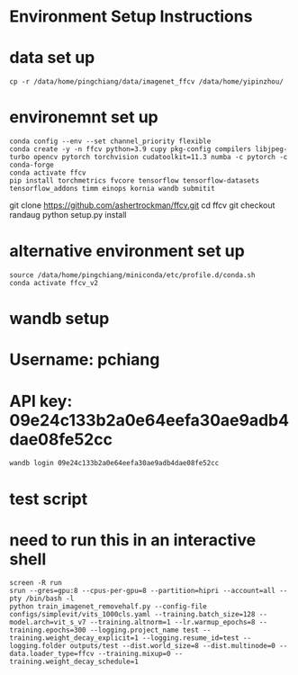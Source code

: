 # Environment Setup Instructions

# data set up
`cp -r /data/home/pingchiang/data/imagenet_ffcv /data/home/yipinzhou/`


# environemnt set up
```
conda config --env --set channel_priority flexible
conda create -y -n ffcv python=3.9 cupy pkg-config compilers libjpeg-turbo opencv pytorch torchvision cudatoolkit=11.3 numba -c pytorch -c conda-forge
conda activate ffcv
pip install torchmetrics fvcore tensorflow tensorflow-datasets tensorflow_addons timm einops kornia wandb submitit
```

git clone https://github.com/ashertrockman/ffcv.git
cd ffcv
git checkout randaug
python setup.py install

# alternative environment set up
```
source /data/home/pingchiang/miniconda/etc/profile.d/conda.sh
conda activate ffcv_v2
```

# wandb setup
# Username: pchiang
# API key: 09e24c133b2a0e64eefa30ae9adb4dae08fe52cc
`wandb login 09e24c133b2a0e64eefa30ae9adb4dae08fe52cc`

# test script
# need to run this in an interactive shell
```
screen -R run
srun --gres=gpu:8 --cpus-per-gpu=8 --partition=hipri --account=all --pty /bin/bash -l
python train_imagenet_removehalf.py --config-file configs/simplevit/vits_1000cls.yaml --training.batch_size=128 --model.arch=vit_s_v7 --training.altnorm=1 --lr.warmup_epochs=8 --training.epochs=300 --logging.project_name test --training.weight_decay_explicit=1 --logging.resume_id=test --logging.folder outputs/test --dist.world_size=8 --dist.multinode=0 --data.loader_type=ffcv --training.mixup=0 --training.weight_decay_schedule=1
```

